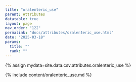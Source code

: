 ```yaml
---
title: "oralenteric_use"
parent: Attributes
datatable: true
layout: page
nav_order: "122"
permalink: "docs/attributes/oralenteric_use.html"
date: "2025-03-18"
params:
  title: ""
  rank: ""
---
```

{% assign mydata=site.data.csv.attributes.oralenteric_use %} 

{% include content/oralenteric_use.md %}
